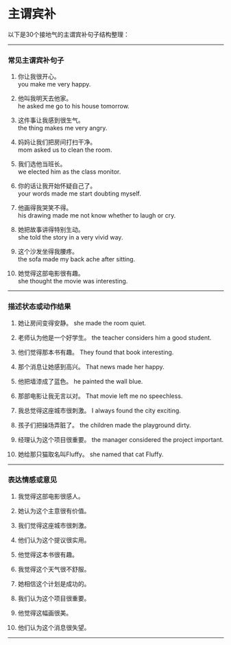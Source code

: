 # 主谓宾补
以下是30个接地气的主谓宾补句子结构整理：

---

### **常见主谓宾补句子**  
1. 你让我很开心。  
you make me very happy.

2. 他叫我明天去他家。  
he asked me go to his house tomorrow.

3. 这件事让我感到很生气。  
the thing makes me very angry.

4. 妈妈让我们把房间打扫干净。  
mom asked us to clean the room.

5. 我们选他当班长。  
we elected him as the class monitor.

6. 你的话让我开始怀疑自己了。  
your words made me start doubting myself.

7. 他画得我哭笑不得。  
his drawing made me not know whether to laugh or cry.

8. 她把故事讲得特别生动。  
she told the story in a very vivid way.

9. 这个沙发坐得我腰疼。  
the sofa made my back ache after sitting.

10. 她觉得这部电影很有趣。    
she thought the movie was interesting.

---

### **描述状态或动作结果**  

1. 她让房间变得安静。
she made the room quiet.

2. 老师认为他是一个好学生。
the teacher considers him a good student.

3. 他们觉得那本书有趣。
They found that book interesting.

4. 那个消息让她感到高兴。
That news made her happy.

5. 他把墙漆成了蓝色。
he painted the wall blue.

6. 那部电影让我无言以对。
That movie left me no speechless.

7. 我总觉得这座城市很刺激。
I always found the city exciting.

8. 孩子们把操场弄脏了。
the children made the playground dirty.

9. 经理认为这个项目很重要。
the manager considered the project important.

10. 她给那只猫取名叫Fluffy。
she named that cat Fluffy.


---

### **表达情感或意见**  

1. 我觉得这部电影很感人。

2. 她认为这个主意很有价值。

3. 我们觉得这座城市很刺激。

4. 他们认为这个提议很实用。

5. 他觉得这本书很有趣。

6. 我觉得这个天气很不舒服。

7. 她相信这个计划是成功的。

8. 我们认为这个项目很重要。

9. 他觉得这幅画很美。

10. 他们认为这个消息很失望。


---
